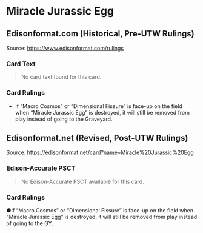 # Miracle Jurassic Egg

## Edisonformat.com (Historical, Pre-UTW Rulings)

Source: https://www.edisonformat.com/rulings

### Card Text

> No card text found for this card.

### Card Rulings

*   If “Macro Cosmos” or “Dimensional Fissure” is face-up on the field when “Miracle Jurassic Egg” is destroyed, it will still be removed from play instead of going to the Graveyard.

## Edisonformat.net (Revised, Post-UTW Rulings)

Source: https://edisonformat.net/card?name=Miracle%20Jurassic%20Egg

### Edison-Accurate PSCT

> No Edison-Accurate PSCT available for this card.

### Card Rulings

●If “Macro Cosmos” or “Dimensional Fissure” is face-up on the field when “Miracle Jurassic Egg” is destroyed, it will still be removed from play instead of going to the GY.
            